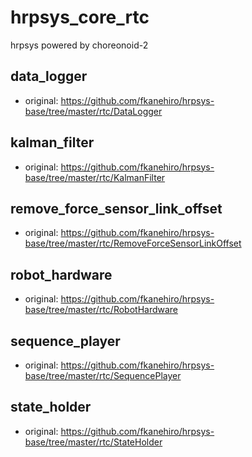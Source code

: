 # hrpsys_core_rtc
hrpsys powered by choreonoid-2

## data_logger
- original: https://github.com/fkanehiro/hrpsys-base/tree/master/rtc/DataLogger

## kalman_filter
- original: https://github.com/fkanehiro/hrpsys-base/tree/master/rtc/KalmanFilter

## remove_force_sensor_link_offset
- original: https://github.com/fkanehiro/hrpsys-base/tree/master/rtc/RemoveForceSensorLinkOffset

## robot_hardware
- original: https://github.com/fkanehiro/hrpsys-base/tree/master/rtc/RobotHardware

## sequence_player
- original: https://github.com/fkanehiro/hrpsys-base/tree/master/rtc/SequencePlayer

## state_holder
- original: https://github.com/fkanehiro/hrpsys-base/tree/master/rtc/StateHolder

